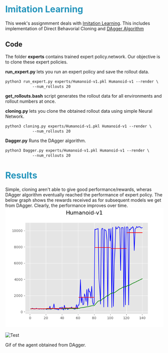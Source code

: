 
# <span style="color:#2595bc"> Imitation Learning </span>
This week's assignmment deals with <a href="https://blog.statsbot.co/introduction-to-imitation-learning-32334c3b1e7a">Imitation Learning</a>. This includes implementation of Direct Behavorial Cloning and  <a href="http://rll.berkeley.edu/deeprlcourse-fa15/docs/2015.10.5.dagger.pdf">DAgger Algorithm</a>

## Code
The folder <b>experts</b> contains trained expert policy.network. Our objective is to clone these expert policies.

<b>run_expert.py</b> lets you run an expert policy and save the rollout data.
```shell
python3 run_expert.py experts/Humanoid-v1.pkl Humanoid-v1 --render \
            --num_rollouts 20
```
<b>get_rollouts.bash</b> script generates the rollout data for all environments and rollout numbers at once.


<b>cloning.py</b> lets you clone the obtained rollout data using simple Neural Network.
```shell
python3 cloning.py experts/Humanoid-v1.pkl Humanoid-v1 --render \
            --num_rollouts 20
```
<b>Dagger.py</b> Runs the DAgger algorithm.
```shell
python3 Dagger.py experts/Humanoid-v1.pkl Humanoid-v1 --render \
            --num_rollouts 20
```
# <span style="color:#2595bc"> Results </span>

Simple, cloning aren't able to give good performance/rewards, wheras DAgger algorithm
eventually reached the performance of expert policy. The below graph shows the rewards received
as for subsequent models we get from DAgger. Clearly, the performance improves over time.
![Test](Humanoid-v1.png "Title")

![Test](Agent.gif)


Gif of the agent obtained from DAgger.